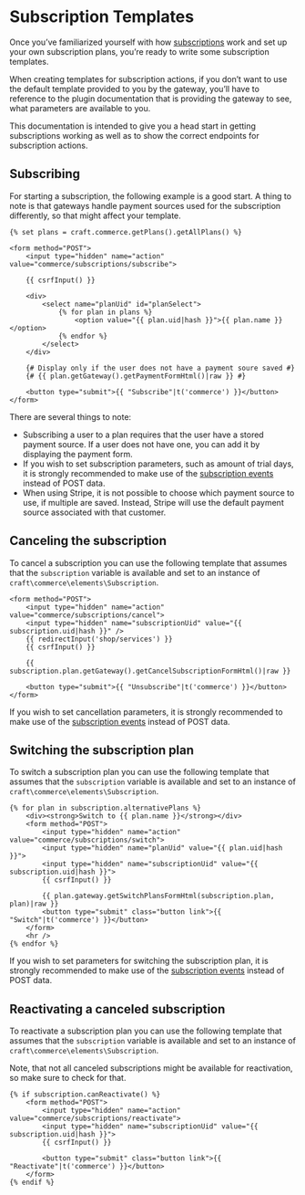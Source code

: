 # Subscription Templates

Once you’ve familiarized yourself with how [subscriptions](subscriptions.md) work and set up your own subscription plans, you’re ready to write some subscription templates.

When creating templates for subscription actions, if you don’t want to use the default template provided to you by the gateway, you’ll have to reference to the plugin documentation that is providing the gateway to see, what parameters are available to you.

This documentation is intended to give you a head start in getting subscriptions working as well as to show the correct endpoints for subscription actions.

## Subscribing

For starting a subscription, the following example is a good start. A thing to note is that gateways handle payment sources used for the subscription differently, so that might affect your template.

```twig
{% set plans = craft.commerce.getPlans().getAllPlans() %}

<form method="POST">
    <input type="hidden" name="action" value="commerce/subscriptions/subscribe">

    {{ csrfInput() }}

    <div>
        <select name="planUid" id="planSelect">
            {% for plan in plans %}
                <option value="{{ plan.uid|hash }}">{{ plan.name }}</option>
            {% endfor %}
        </select>
    </div>

    {# Display only if the user does not have a payment soure saved #}
    {# {{ plan.getGateway().getPaymentFormHtml()|raw }} #}

    <button type="submit">{{ "Subscribe"|t('commerce') }}</button>
</form>
```

There are several things to note:

* Subscribing a user to a plan requires that the user have a stored payment source. If a user does not have one, you can add it by displaying the payment form.
* If you wish to set subscription parameters, such as amount of trial days, it is strongly recommended to make use of the [subscription events](events.md#the-beforecreatesubscription-event) instead of POST data.
* When using Stripe, it is not possible to choose which payment source to use, if multiple are saved. Instead, Stripe will use the default payment source associated with that customer.

## Canceling the subscription

To cancel a subscription you can use the following template that assumes that the `subscription` variable is available and set to an instance of `craft\commerce\elements\Subscription`.

```twig
<form method="POST">
    <input type="hidden" name="action" value="commerce/subscriptions/cancel">
    <input type="hidden" name="subscriptionUid" value="{{ subscription.uid|hash }}" />
    {{ redirectInput('shop/services') }}
    {{ csrfInput() }}

    {{ subscription.plan.getGateway().getCancelSubscriptionFormHtml()|raw }}

    <button type="submit">{{ "Unsubscribe"|t('commerce') }}</button>
</form>
```

If you wish to set cancellation parameters, it is strongly recommended to make use of the [subscription events](events.md#the-beforecancelsubscription-event) instead of POST data.

## Switching the subscription plan

To switch a subscription plan you can use the following template that assumes that the `subscription` variable is available and set to an instance of `craft\commerce\elements\Subscription`.

```twig
{% for plan in subscription.alternativePlans %}
    <div><strong>Switch to {{ plan.name }}</strong></div>
    <form method="POST">
        <input type="hidden" name="action" value="commerce/subscriptions/switch">
        <input type="hidden" name="planUid" value="{{ plan.uid|hash }}">
        <input type="hidden" name="subscriptionUid" value="{{ subscription.uid|hash }}">
        {{ csrfInput() }}

        {{ plan.gateway.getSwitchPlansFormHtml(subscription.plan, plan)|raw }}
        <button type="submit" class="button link">{{ "Switch"|t('commerce') }}</button>
    </form>
    <hr />
{% endfor %}
```

If you wish to set parameters for switching the subscription plan, it is strongly recommended to make use of the [subscription events](events.md#the-beforeswitchsubscriptionplan-event) instead of POST data.

## Reactivating a canceled subscription

To reactivate a subscription plan you can use the following template that assumes that the `subscription` variable is available and set to an instance of `craft\commerce\elements\Subscription`.

Note, that not all canceled subscriptions might be available for reactivation, so make sure to check for that.

```twig
{% if subscription.canReactivate() %}
    <form method="POST">
        <input type="hidden" name="action" value="commerce/subscriptions/reactivate">
        <input type="hidden" name="subscriptionUid" value="{{ subscription.uid|hash }}">
        {{ csrfInput() }}

        <button type="submit" class="button link">{{ "Reactivate"|t('commerce') }}</button>
    </form>
{% endif %}
```
